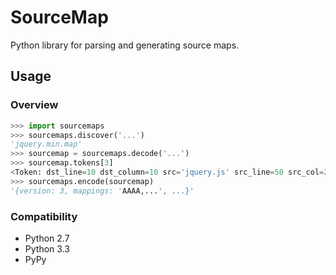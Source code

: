 # SourceMap
Python library for parsing and generating source maps.

## Usage
### Overview
```python
>>> import sourcemaps
>>> sourcemaps.discover('...')
'jquery.min.map'
>>> sourcemap = sourcemaps.decode('...')
>>> sourcemap.tokens[3]
<Token: dst_line=10 dst_column=10 src='jquery.js' src_line=50 src_col=200 name='lol'>
>>> sourcemaps.encode(sourcemap)
'{version: 3, mappings: 'AAAA,...', ...}'
```

### Compatibility
 * Python 2.7
 * Python 3.3
 * PyPy
